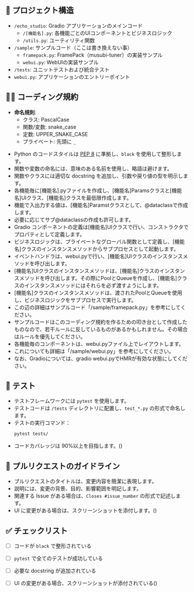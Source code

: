 
## 📁 プロジェクト構造

* `/echo_studio`: Gradio アプリケーションのメインコード
  * `/[機能名].py`: 各機能ごとのUIコンポーネントとビジネスロジック
  * `/utils.py`: ユーティリティ関数
* `/sample`: サンプルコード（ここは書き換えない事）
  * `framepack.py`: FramePack（musubi-tuner）の実装サンプル
  * `webui.py`: WebUIの実装サンプル
* `/tests`: ユニットテストおよび統合テスト
* `webui.py`: アプリケーションのエントリーポイント

## 🧑‍💻 コーディング規約
- **命名規則**:
  - クラス: PascalCase
  - 関数/変数: snake_case
  - 定数: UPPER_SNAKE_CASE
  - プライベート: 先頭に `_`

* Python のコードスタイルは [PEP 8](https://pep8.org/) に準拠し、`black` を使用して整形します。
* 関数や変数の命名には、意味のある名前を使用し、略語は避けます。
* 関数やクラスには適切な docstring を追加し、引数や戻り値の型を明示します。
* 各機能毎に[機能名].pyファイルを作成し、[機能名]Paramsクラスと[機能名]UIクラス、[機能名]クラスを最低限作成します。
* 機能で入出力する値は、[機能名]Paramstクラスとして、@dataclassで作成します。
* 必要に応じてサブ@dataclassの作成も許可します。
* Gradio コンポーネントの定義は[機能名]UIクラスで行い、コンストラクタでプロパティとして定義します。
* ビジネスロジックは、プライベートなグローバル関数として定義し、[機能名]クラスのインスタンスメソッドからサブプロセスとして起動します。
* イベントハンドラは、webui.pyで行い、[機能名]UIクラスのインスタンスメソッドを呼び出します。
* [機能名]UIクラスのインスタンスメソッドは、[機能名]クラスのインスタンスメソッドを呼び出します。その際にPoolとQueueを作成し、[機能名]クラスのインスタンスメソッドにはそれらを必ず渡すようにします。
* [機能名]クラスのインスタンスメソッドは、渡されたPoolとQueueを使用し、ビジネスロジックをサブプロセスで実行します。
* この辺の詳細はサンプルコード「/sample/framepack.py」を参考にしてください。
* サンプルコードはこのコーディング規約を作るための叩き台として作成したものなので、若干ルールに反しているものがあるかもしれません。その場合はルールを優先してください。
* 各機能毎のコンポーネントは、webui.pyファイル上でレイアウトします。
* これについても詳細は「/sample/webui.py」を参考にしてください。
* なお、Gradioについては、gradio webui.pyでHMRが有効な状態にしてください。

## 🧪 テスト

* テストフレームワークには `pytest` を使用します。
* テストコードは `/tests` ディレクトリに配置し、`test_*.py` の形式で命名します。
* テストの実行コマンド：
  ```bash
  pytest tests/
  ```
* コードカバレッジは 90%以上を目指します。()

## 🔧 プルリクエストのガイドライン

* プルリクエストのタイトルは、変更内容を簡潔に表現します。
* 説明には、変更の背景、目的、影響範囲を明記します。
* 関連する Issue がある場合は、`Closes #issue_number` の形式で記述します。
* UI に変更がある場合は、スクリーンショットを添付します。()

## ✅ チェックリスト

* [ ] コードが `black` で整形されている
* [ ] `pytest` で全てのテストが成功している
* [ ] 必要な docstring が追加されている
* [ ] UI の変更がある場合、スクリーンショットが添付されている()

